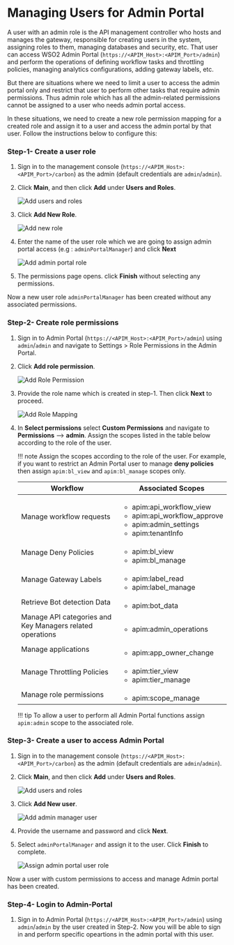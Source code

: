 # Managing Users for Admin Portal

A user with an admin role is the API management controller who hosts and manages the gateway, responsible for creating users in the system, assigning roles to them, managing databases and security, etc. That user can access  WSO2 Admin Portal (`https://<APIM_Host>:<APIM_Port>/admin`) and perform the operations of defining workflow tasks and throttling policies, managing analytics configurations, adding gateway labels, etc.

But there are situations where we need to limit a user to access the admin portal only and restrict that user to perform other tasks that require admin permissions. Thus admin role which has all the admin-related permissions cannot be assigned to a user who needs admin portal access.

In these situations, we need to create a new role permission mapping for a created role and assign it to a user and access the admin portal by that user. Follow the instructions below to configure this:


### Step-1- Create a user role

1. Sign in to the management console (`https://<APIM_Host>:<APIM_Port>/carbon`) as the admin (default credentials are `admin`/`admin`).

2.  Click **Main**, and then click **Add** under **Users and Roles**.
    
    ![Add users and roles]({{base_path}}/assets/img/administer/add-users-and-roles.png)

3.  Click **Add New Role**.

    ![Add new role]({{base_path}}/assets/img/administer/add-new-role.png)

4. Enter the name of the user role which we are going to assign admin portal access (e.g : `adminPortalManager`) and click **Next**

    ![Add admin portal role]({{base_path}}/assets/img/administer/add-admin-portal-role.png)

5.  The permissions page opens. click **Finish** without selecting any permissions.

Now a new user role `adminPortalManager` has been created without any associated permissions.

### Step-2- Create role permissions

1. Sign in to Admin Portal (`https://<APIM_Host>:<APIM_Port>/admin`) using `admin`/`admin` and navigate to Settings > Role Permissions in the Admin Portal. 

2. Click **Add role permission**.

    ![Add Role Permission]({{base_path}}/assets/img/administer/add-role-permission.png) 

3. Provide the  role name which is created in step-1. Then click **Next** to proceed.

    ![Add Role Mapping]({{base_path}}/assets/img/administer/add-new-role-mapping.png)
    
4. In **Select permissions** select **Custom Permissions** and  navigate to  **Permissions** --> **admin**. 
Assign the scopes listed in the table below according to the role of the user.

    !!! note
            Assign the scopes according to the role of the user. For example, if you want to restrict an Admin Portal user to manage **deny policies** then assign `apim:bl_view` and `apim:bl_manage` scopes only.

    <table>
    <thead>
    <tr class="header">
    <th><b>Workflow</b></th>
    <th><b>Associated Scopes</b></th>
    </tr>
    </thead>
    <tbody>
    <tr class="odd">
    <td>Manage workflow requests</td>
    <td><ul>
    <li>apim:api_workflow_view</li>
    <li>apim:api_workflow_approve</li>
    <li>apim:admin_settings</li>
    <li>apim:tenantInfo</li>
    </ul></td>
    </tr>
    <tr class="even">
    <td>Manage Deny Policies</td>
    <td><ul>
    <li>apim:bl_view</li>
    <li>apim:bl_manage</li>
    </ul></td>
    </tr>
    <tr class="odd">
    <td>Manage Gateway Labels</td>
    <td><ul>
    <li>apim:label_read</li>
    <li>apim:label_manage</li>
    </ul></td>
    </tr>
    <tr class="even">
    <td>Retrieve Bot detection Data</td>
    <td><ul>
    <li>apim:bot_data</li>
    </ul></td>
    </tr>
    <tr class="odd">
    <td>Manage API categories and Key Managers related operations</td>
    <td><ul>
    <li>apim:admin_operations</li>
    </ul></td>
    </tr>
    <tr class="even">
    <td>Manage applications</td>
    <td><ul>
    <li>apim:app_owner_change</li>
    </ul></td>
    </tr>
    <tr class="odd">
    <td>Manage Throttling Policies</td>
    <td><ul>
    <li>apim:tier_view</li>
    <li>apim:tier_manage</li>
    </ul></td>
    </tr>
    <tr class="odd">
    <td>Manage role permissions</td>
    <td><ul>
    <li>apim:scope_manage</li>
    </ul></td>
    </tr>
    </tbody>
    </table>

    !!! tip
           To allow a user to perform all Admin Portal functions assign `apim:admin` scope to the associated role.


### Step-3- Create a user to access Admin Portal

1. Sign in to the management console (`https://<APIM_Host>:<APIM_Port>/carbon`) as the admin (default credentials are `admin`/`admin`).

2.  Click **Main**, and then click **Add** under **Users and Roles**.
    
    ![Add users and roles]({{base_path}}/assets/img/administer/add-users-and-roles.png)

3.  Click **Add New user**.

    ![Add admin manager user]({{base_path}}/assets/img/administer/add-manager-user.png)

4.  Provide the username and password and click **Next**.

5.  Select `adminPortalManager` and assign it to the user. Click **Finish** to complete.

    ![Assign admin portal user role]({{base_path}}/assets/img/administer/add-admin-manager-role-to-user.png)

Now a user with custom permissions to access and manage Admin portal has been created.

### Step-4- Login to Admin-Portal

1. Sign in to Admin Portal (`https://<APIM_Host>:<APIM_Port>/admin`) using `admin`/`admin` by the user created in Step-2. Now you will be able to sign in and perform specific opeartions in the admin portal with this user.

